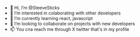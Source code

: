 - 👋 Hi, I’m @SteeveSticks
- 👀 I’m interested in colaborating with other developers
- 🌱 I’m currently learning react, javascript
- 💞️ I’m looking to collaborate on projects with new developers 
- 📫 You cna reach me through X twitter that's in my profile

<!---
SteeveSticks/SteeveSticks is a ✨ special ✨ repository because its `README.md` (this file) appears on your GitHub profile.
You can click the Preview link to take a look at your changes.
--->
